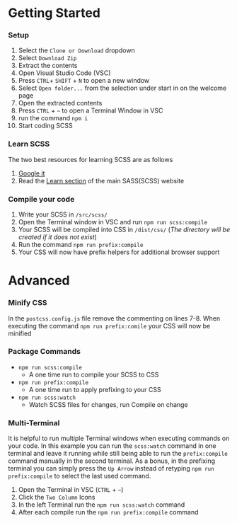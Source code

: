 # Getting Started
### Setup
1. Select the `Clone or Download` dropdown
2. Select `Download Zip`
3. Extract the contents
4. Open Visual Studio Code (VSC)
5. Press `CTRL`+ `SHIFT` + `N` to open a new window
6. Select `Open folder...` from the selection under start in on the welcome page
7. Open the extracted contents
8. Press `CTRL` + `~` to open a Terminal Window in VSC
9. run the command `npm i`
10. Start coding SCSS

### Learn SCSS
The two best resources for learning SCSS are as follows
1. [Google it](https://www.google.com/search?q=scss&rlz=1C1CHBF_enUS784US784&oq=scss&aqs=chrome..69i57j0l6j69i60.813j0j7&sourceid=chrome&ie=UTF-8)
2. Read the [Learn section](https://sass-lang.com/guide) of the main SASS(SCSS) website

### Compile your code

1. Write your SCSS in `/src/scss/`
2. Open the Terminal window in VSC and run `npm run scss:compile`
3. Your SCSS will be compiled into CSS in `/dist/css/` (*The directory will be created if it does not exist*)
4. Run the command `npm run prefix:compile`
5. Your CSS will now have prefix helpers for additional browser support

# Advanced
### Minify CSS
In the `postcss.config.js` file remove the commenting on lines 7-8.  When executing the command `npm run prefix:comile` your CSS will now be minified
  
### Package Commands
- `npm run scss:compile`
  - A one time run to compile your SCSS to CSS
- `npm run prefix:compile`
  - A one time run to apply prefixing to your CSS
- `npm run scss:watch`
  - Watch SCSS files for changes, run Compile on change
  
 ### Multi-Terminal
 It is helpful to run multiple Terminal windows when executing commands on your code.  In this example you can run the `scss:watch` command in one terminal and leave it running while still being able to run the `prefix:compile` command manually in the second terminal.  As a bonus, in the prefixing terminal you can simply press the `Up Arrow` instead of retyping `npm run prefix:compile` to select the last used command.
 
 1. Open the Terminal in VSC (`CTRL` + `~`)
 2. Click the `Two Column` Icons
 3. In the left Terminal run the `npm run scss:watch` command
 4. After each compile run the `npm run prefix:compile` command

